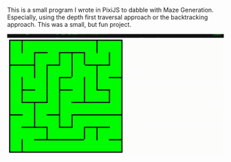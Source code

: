 This is a small program I wrote in PixiJS to dabble with Maze Generation. Especially, using the depth first traversal approach or the backtracking approach. This was a small, but fun project.

![](https://github.com/Njancodes/Maze-Generation-DFT/blob/main/demo.gif)
